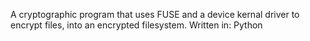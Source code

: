 A cryptographic program that uses FUSE and a device kernal driver to encrypt files, into an encrypted filesystem. 
Written in: Python
